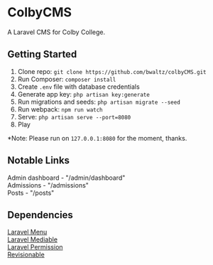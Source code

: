 # ColbyCMS

A Laravel CMS for Colby College.

## Getting Started

1. Clone repo: `git clone https://github.com/bwaltz/colbyCMS.git`
2. Run Composer: `composer install`
3. Create `.env` file with database credentials
4. Generate app key: `php artisan key:generate`
5. Run migrations and seeds: `php artisan migrate --seed`
6. Run webpack: `npm run watch`
7. Serve: `php artisan serve --port=8080`
8. Play

\*Note: Please run on `127.0.0.1:8080` for the moment, thanks.

## Notable Links

Admin dashboard - "/admin/dashboard"  
Admissions - "/admissions"  
Posts - "/posts"

## Dependencies

[Laravel Menu](https://github.com/lavary/laravel-menu)  
[Laravel Mediable](https://github.com/plank/laravel-mediable)  
[Laravel Permission](https://github.com/spatie/laravel-permission)  
[Revisionable](https://github.com/VentureCraft/revisionable)
